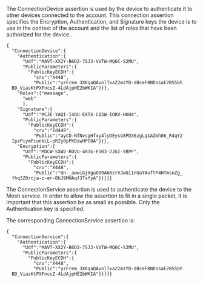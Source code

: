
The ConnectionDevice assertion is used by the device to authenticate it to other 
devices connected to the account. This connection assertion specifies the
Encryption, Authentication, and Signature keys the device is to use in the context of
the account and the list of roles that have been authorized for the device..

~~~~
{
  "ConnectionDevice":{
    "Authentication":{
      "Udf":"MAVT-XX2Y-B6D2-7SJ3-VVTW-MQ6C-S2MU",
      "PublicParameters":{
        "PublicKeyECDH":{
          "crv":"X448",
          "Public":"yrFrem_3XKqaQAvnlTxaZ2msYD-dBceF8NOssaE7BS5bh
  BD_ViasKtPXFncsZ-4LdAjpHE2bWKIA"}}},
    "Roles":["message",
      "web"
      ],
    "Signature":{
      "Udf":"MCJE-YAQI-I4OU-EXTX-CQ5W-IORV-HKH4",
      "PublicParameters":{
        "PublicKeyECDH":{
          "crv":"Ed448",
          "Public":"ayCD-NfNvsgHfxy4lyDEysG8PD36zgLq1AZmh86_R4qY2
  IpzPiymPiunbLL-pRZy8pPKDiwHPG0A"}}},
    "Encryption":{
      "Udf":"MDCW-SXW2-ROVU-4R3G-E5R3-2JGI-YBPF",
      "PublicParameters":{
        "PublicKeyECDH":{
          "crv":"X448",
          "Public":"Un-_awwiGjXgaO99A66zrVJwUi1nUaYAuftP4HTmsnZg_
  fhq3Z0rcja-z-er-BbJ9MHAqf3TxfyA"}}}}}
~~~~

The ConnectionService assertion is used to authenticate the device to the 
Mesh service. In order to allow the assertion to fit in a single packet, it
is important that this assertion be as small as possible. Only the 
Authentication key is specified.

The corresponding ConnectionService assertion is:

~~~~
{
  "ConnectionService":{
    "Authentication":{
      "Udf":"MAVT-XX2Y-B6D2-7SJ3-VVTW-MQ6C-S2MU",
      "PublicParameters":{
        "PublicKeyECDH":{
          "crv":"X448",
          "Public":"yrFrem_3XKqaQAvnlTxaZ2msYD-dBceF8NOssaE7BS5bh
  BD_ViasKtPXFncsZ-4LdAjpHE2bWKIA"}}}}}
~~~~

